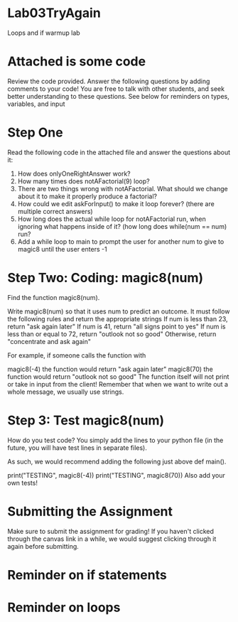 # Lab03TryAgain
Loops and if warmup lab

# Attached is some code
Review the code provided. Answer the following questions by adding comments to your code! You are free to talk with other students, and seek better understanding to these questions. See below for reminders on types, variables, and input

# Step One

Read the following code in the attached file and answer the questions about it:
1. How does onlyOneRightAnswer work?
2. How many times does notAFactorial(9) loop?
3. There are two things wrong with notAFactorial. What should we change about it to make it properly produce a factorial?
4. How could we edit askForInput() to make it loop forever? (there are multiple correct answers)
5. How long does the actual while loop for notAFactorial run, when ignoring what happens inside of it? (how long does while(num == num) run?
7. Add a while loop to main to prompt the user for another num to give to magic8 until the user enters -1


# Step Two: Coding: magic8(num)
Find the function magic8(num). 

Write magic8(num) so that it uses num to predict an outcome. It must follow the following rules and return the appropriate strings
If num is less than 23, return "ask again later"
If num is 41, return "all signs point to yes"
If num is less than or equal to 72, return "outlook not so good"
Otherwise, return "concentrate and ask again"

For example, if someone calls the function with

magic8(-4) the function would return "ask again later"
magic8(70) the function would return "outlook not so good"
The function itself will not print or take in input from the client! Remember that when we want to write out a whole message, we usually use strings.

# Step 3: Test magic8(num)
How do you test code? You simply add the lines to your python file (in the future, you will have test lines in separate files).

As such, we would recommend adding the following just above def main().

print("TESTING", magic8(-4))
print("TESTING", magic8(70))
Also add your own tests!

# Submitting the Assignment
Make sure to submit the assignment for grading! If you haven't clicked through the canvas link in a while, we would suggest clicking through it again before submitting.

# Reminder on if statements


# Reminder on loops
